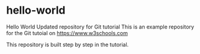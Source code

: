 # hello-world
Hello World Updated repository for Git tutorial
This is an example repository for the Git tutoial on https://www.w3schools.com

This repository is built step by step in the tutorial.
